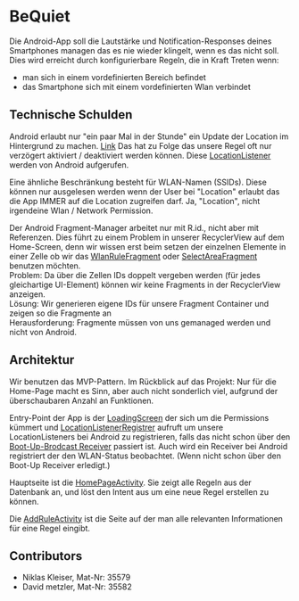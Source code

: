 # BeQuiet
Die Android-App soll die Lautstärke und Notification-Responses deines Smartphones managen das es nie wieder klingelt, wenn es das nicht soll. 
Dies wird erreicht durch konfigurierbare Regeln, die in Kraft Treten wenn:
- man sich in einem vordefinierten Bereich befindet
- das Smartphone sich mit einem vordefinierten Wlan verbindet

## Technische Schulden
Android erlaubt nur "ein paar Mal in der Stunde" ein Update der Location im Hintergrund zu machen. [Link](https://developer.android.com/about/versions/oreo/background-location-limits)
Das hat zu Folge das unsere Regel oft nur verzögert aktiviert / deaktiviert werden können. Diese 
[LocationListener](app/src/main/java/com/example/bequiet/model/LocationListener.java) werden von Android aufgerufen.

Eine ähnliche Beschränkung besteht für WLAN-Namen (SSIDs). Diese können nur ausgelesen werden wenn der User 
bei "Location" erlaubt das die App IMMER auf die Location zugreifen darf. Ja, "Location", nicht irgendeine Wlan / Network Permission.

Der Android Fragment-Manager arbeitet nur mit R.id., nicht aber mit Referenzen. Dies führt zu einem Problem in unserer RecyclerView auf dem
Home-Screen, denn wir wissen erst beim setzen der einzelnen Elemente in einer Zelle ob wir das 
[WlanRuleFragment](app/src/main/java/com/example/bequiet/view/fragments/WlanRuleFragment.java) oder
[SelectAreaFragment](app/src/main/java/com/example/bequiet/view/fragments/SelectAreaFragment.java) benutzen möchten.
<br/>Problem: Da über die Zellen IDs doppelt vergeben werden (für jedes gleichartige UI-Element)
können wir keine Fragments in der RecyclerView anzeigen.
<br/>Lösung: Wir generieren eigene IDs für unsere Fragment Container 
und zeigen so die Fragmente an
<br/>Herausforderung: Fragmente müssen von uns gemanaged werden und nicht von Android.

## Architektur
Wir benutzen das MVP-Pattern. Im Rückblick auf das Projekt: Nur für die Home-Page macht es Sinn, aber auch nicht sonderlich viel, aufgrund der überschaubaren Anzahl an Funktionen.

Entry-Point der App is der [LoadingScreen](app/src/main/java/com/example/bequiet/view/loading/LoadingScreen.java) 
der sich um die Permissions kümmert und [LocationListenerRegistrer](app/src/main/java/com/example/bequiet/model/LocationListenerRegisterer.java) aufruft um unsere LocationListeners bei Android zu registrieren, falls 
das nicht schon über den [Boot-Up-Brodcast Receiver](app/src/main/java/com/example/bequiet/model/receivers/BrodcastReceiver.java) passiert ist. Auch wird ein Receiver bei Android 
registriert der den WLAN-Status beobachtet. (Wenn nicht schon über den Boot-Up Receiver erledigt.)

Hauptseite ist die [HomePageActivity](app/src/main/java/com/example/bequiet/view/home/HomePageActivity.java). Sie zeigt alle Regeln aus der
Datenbank an, und löst den Intent aus um eine neue Regel erstellen zu können.

Die [AddRuleActivity](app/src/main/java/com/example/bequiet/view/edit/AddRuleActivity.java) ist die Seite auf der man alle relevanten Informationen
für eine Regel eingibt.

## Contributors
- Niklas Kleiser, Mat-Nr: 35579
- David metzler, Mat-Nr: 35582